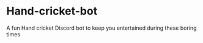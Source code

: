 # Hand-cricket-bot

A fun Hand cricket Discord bot to keep you entertained during these boring times
